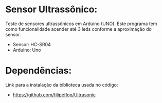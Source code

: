 # Sensor Ultrassônico:

 Teste de sensores ultrassônicos em Arduino (UNO).
 Este programa tem como funcionalidade acender até 3 leds conforme a aproximação do sensor.

 - Sensor: HC-SR04
 - Arduino: Uno


# Dependências:

Link para a instalação da biblioteca usada no código:
- https://github.com/filipeflop/Ultrasonic
